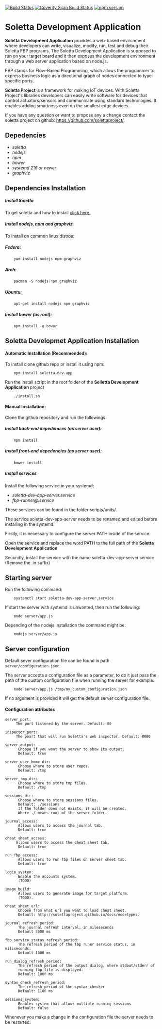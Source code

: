 [![Build Status](https://semaphoreci.com/api/v1/projects/dfb56eb8-5c48-4e73-955d-81872d744596/526934/shields_badge.svg)](https://semaphoreci.com/solettaproject/soletta-dev-app)
[![Coverity Scan Build Status](https://scan.coverity.com/projects/8620/badge.svg)](https://scan.coverity.com/projects/8620)
[![npm version](https://badge.fury.io/js/soletta-dev-app.svg)](http://badge.fury.io/js/soletta-dev-app)

# Soletta Development Application

**Soletta Development Application** provides a web-based environment where developers can write, visualize, modify, run, test and debug their Soletta FBP programs. The Soletta Development Application is supposed to run on your target board and it then exposes the development environment through a web server application based on node.js.

FBP stands for Flow-Based Programming, which allows the programmer to express
business logic as a directional graph of nodes connected to type-specific ports.

**Soletta Project** is a framework for making IoT devices.
With Soletta Project's libraries developers can easily write software for
devices that control actuators/sensors and communicate using standard
technologies.
It enables adding smartness even on the smallest edge devices.

If you have any question or want to propose any a change contact the soletta
project on github: https://github.com/solettaproject/.

## Depedencies
 - *soletta*
 - *nodejs*
 - *npm*
 - *bower*
 - *systemd 216 or newer*
 - *graphviz*

## Dependencies Installation

##### Install Soletta

To get soletta and how to install [click here.](https://github.com/solettaproject/soletta/wiki#packages)

##### Install nodejs, npm and graphviz

To install on common linux distros:

##### Fedora:
        yum install nodejs npm graphviz

##### Arch:
        pacman -S nodejs npm graphviz

##### Ubuntu:
        apt-get install nodejs npm graphviz

##### Install bower (as root):
        npm install -g bower

## Soletta Developmet Application Installation

#### Automatic Installation (Recommended):

To install clone github repo or install it using npm:

        npm install soletta-dev-app

Run the install script in the root folder of the **Solletta Development Application** project

        ./install.sh

#### Manual Installation:

Clone the github repository and run the followings

##### Install back-end depedencies (as server user):
        npm install

##### Install front-end depedencies (as server user):
        bower install

##### Install services
Install the following service in your systemd:
 - *soletta-dev-app-server.service*
 - *fbp-runner@.service*

These services can be found in the folder scripts/units/.

The service soletta-dev-app-server needs to be renamed and edited before installing in the systemd.

Firstly, it is necessary to configure the server PATH inside of the service.

Open the service and replace the word PATH to the full path of the **Soletta Development Application**

Secondly, install the service with the name soletta-dev-app-server.service (Remove the .in suffix)


## Starting server
Run the following command:

        systemctl start soletta-dev-app-server.service

If start the server with systemd is unwanted, then run the following:

        node server/app.js

Depending of the nodejs installation the command might be:

        nodejs server/app.js

## Server configuration

Default sever configuration file can be found in path ```server/configuration.json```.

The server accepts a configuration file as a parameter, to do it just pass the path of the custom configuration file when running the server for example:

        node server/app.js /tmp/my_custom_configuration.json

If no argument is provided it will get the default server configuration file.

#### Configuration attributes

    server_port:
         The port listened by the server. Default: 80

    inspector_port:
         The poart that will run Soletta's web inspector. Default: 8080

    server_output:
          Choose if you want the server to show its output.
          Default: true

    server_user_home_dir:
          Choose where to store user repos.
          Default: /tmp

    server_tmp_dir:
          Choose where to store tmp files.
          Default: /tmp

    sessions_dir:
          Choose where to store sessions files.
          Default: ./sessions
          If the folder does not exists, it will be created.
          Where ./ means root of the server folder.

    journal_access:
          Allows users to access the journal tab.
          Default: true

    cheat_sheet_access:
         Allows users to access the cheat sheet tab.
          Default: true

    run_fbp_access:
          Allows users to run fbp files on server sheet tab.
          Default: true

    login_system:
          Enable the accounts system.
          (TODO)

    image_build:
          Allows users to generate image for target platform.
          (TODO).

    cheat_sheet_url:
          Choose from what url you want to load cheat sheet.
          Default: http://solettaproject.github.io/docs/nodetypes.

    journal_refresh_period:
          The journal refresh interval, in mileseconds
          Default 3000 ms

    fbp_service_status_refresh_period:
          The refresh period of the fbp runer service status, in miliseconds.
          Default 1000 ms

    run_dialog_refresh_period:
          The refresh period of the output dialog, where stdout/stderr of
          running fbp file is displayed.
          Default: 1000 ms

    syntax_check_refresh_period:
          The refresh period of the syntax checker
          Default: 1100 ms

    sessions_system:
          Enables system that allows multiple running sessions
          Default: false

Whenever you make a change in the configuration file the server needs
to be restarted.
